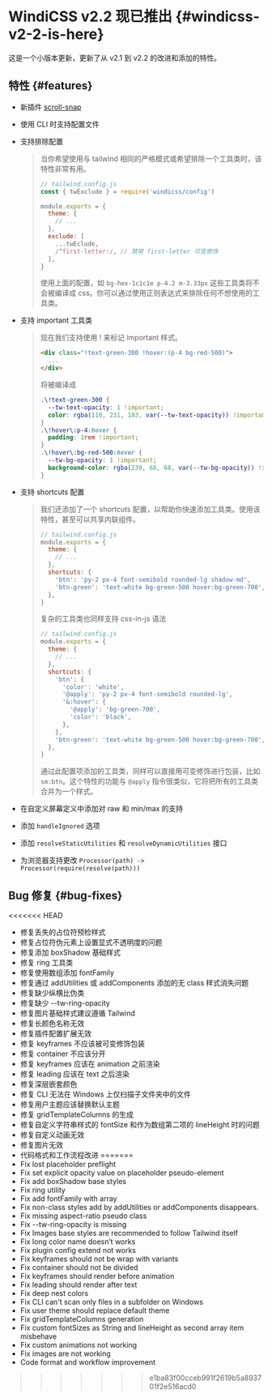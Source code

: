 # WindiCSS v2.2 现已推出 {#windicss-v2-2-is-here}

这是一个小版本更新，更新了从 v2.1 到 v2.2 的改进和添加的特性。

## 特性 {#features}

- 新插件 [scroll-snap](https://cn.windicss.org/plugins/official/scroll-snap.html)

- 使用 CLI 时支持配置文件

- 支持排除配置

  > 当你希望使用与 tailwind 相同的严格模式或希望排除一个工具类时，该特性非常有用。
  >
  > ```js
  > // tailwind.config.js
  > const { twExclude } = require('windicss/config')
  >
  > module.exports = {
  >   theme: {
  >     // ...
  >   },
  >   exclude: [
  >     ...twEclude,
  >     /^first-letter:/, // 禁用 first-letter 可变修饰
  >   ],
  > }
  > ```
  >
  > 使用上面的配置，如 `bg-hex-1c1c1e p-4.2 m-3.33px` 这些工具类将不会被编译成 css。你可以通过使用正则表达式来排除任何不想使用的工具类。

- 支持 important 工具类

  > 现在我们支持使用 ! 来标记 important 样式。
  >
  > ```html
  > <div class="!text-green-300 !hover:(p-4 bg-red-500)">
  >   ...
  > </div>
  > ```
  >
  > 将被编译成
  >
  > ```css
  > .\!text-green-300 {
  >   --tw-text-opacity: 1 !important;
  >   color: rgba(110, 231, 183, var(--tw-text-opacity)) !important;
  > }
  > .\!hover\:p-4:hover {
  >   padding: 1rem !important;
  > }
  > .\!hover\:bg-red-500:hover {
  >   --tw-bg-opacity: 1 !important;
  >   background-color: rgba(239, 68, 68, var(--tw-bg-opacity)) !important;
  > }
  > ```

- 支持 shortcuts 配置

  > 我们还添加了一个 shortcuts 配置，以帮助你快速添加工具类。使用该特性，甚至可以共享内联组件。
  >
  > ```js
  > // tailwind.config.js
  > module.exports = {
  >   theme: {
  >     // ...
  >   },
  >   shortcuts: {
  >     'btn': 'py-2 px-4 font-semibold rounded-lg shadow-md',
  >     'btn-green': 'text-white bg-green-500 hover:bg-green-700',
  >   },
  > }
  > ```
  >
  > 复杂的工具类也同样支持 css-in-js 语法
  >
  > ```js
  > // tailwind.config.js
  > module.exports = {
  >   theme: {
  >     // ...
  >   },
  >   shortcuts: {
  >     'btn': {
  >       'color': 'white',
  >       '@apply': 'py-2 px-4 font-semibold rounded-lg',
  >       '&:hover': {
  >         '@apply': 'bg-green-700',
  >         'color': 'black',
  >       },
  >     },
  >     'btn-green': 'text-white bg-green-500 hover:bg-green-700',
  >   },
  > }
  > ```
  >
  > 通过此配置项添加的工具类，同样可以直接用可变修饰进行包装，比如 `sm:btn`。这个特性的功能与 `@apply` 指令很类似，它将把所有的工具类合并为一个样式。

- 在自定义屏幕定义中添加对 raw 和 min/max 的支持

- 添加 `handleIgnored` 选项

- 添加 `resolveStaticUtilities` 和 `resolveDynamicUtilities` 接口

- 为浏览器支持更改 `Processor(path) -> Processor(require(resolve(path)))`

## Bug 修复 {#bug-fixes}

<<<<<<< HEAD
- 修复丢失的占位符预检样式
- 修复占位符伪元素上设置显式不透明度的问题
- 修复添加 boxShadow 基础样式
- 修复 ring 工具类
- 修复使用数组添加 fontFamily
- 修复通过 addUtilities 或 addComponents 添加的无 class 样式消失问题
- 修复缺少纵横比伪类
- 修复缺少 --tw-ring-opacity
- 修复图片基础样式建议遵循 Tailwind
- 修复长颜色名称无效
- 修复插件配置扩展无效
- 修复 keyframes 不应该被可变修饰包装
- 修复 container 不应该分开
- 修复 keyframes 应该在 animation 之前渲染
- 修复 leading 应该在 text 之后渲染
- 修复深层嵌套颜色
- 修复 CLI 无法在 Windows 上仅扫描子文件夹中的文件
- 修复用户主题应该替换默认主题
- 修复 gridTemplateColumns 的生成
- 修复自定义字符串样式的 fontSize 和作为数组第二项的 lineHeight 时的问题
- 修复自定义动画无效
- 修复图片无效
- 代码格式和工作流程改进
=======
- Fix lost placeholder preflight
- Fix set explicit opacity value on placeholder pseudo-element
- Fix add boxShadow base styles
- Fix ring utility
- Fix add fontFamily with array
- Fix non-class styles add by addUtilities or addComponents disappears.
- Fix missing aspect-ratio pseudo class
- Fix --tw-ring-opacity is missing
- Fix Images base styles are recommended to follow Tailwind itself
- Fix long color name doesn’t works
- Fix plugin config extend not works
- Fix keyframes should not be wrap with variants
- Fix container should not be divided
- Fix keyframes should render before animation
- Fix leading should render after text
- Fix deep nest colors
- Fix CLI can't scan only files in a subfolder on Windows
- Fix user theme should replace default theme
- Fix gridTemplateColumns generation
- Fix custom fontSizes as String and lineHeight as second array item misbehave
- Fix custom animations not working
- Fix images are not working
- Code format and workflow improvement
>>>>>>> e1ba83f00cceb991f2619b5a893701f2e516acd0
